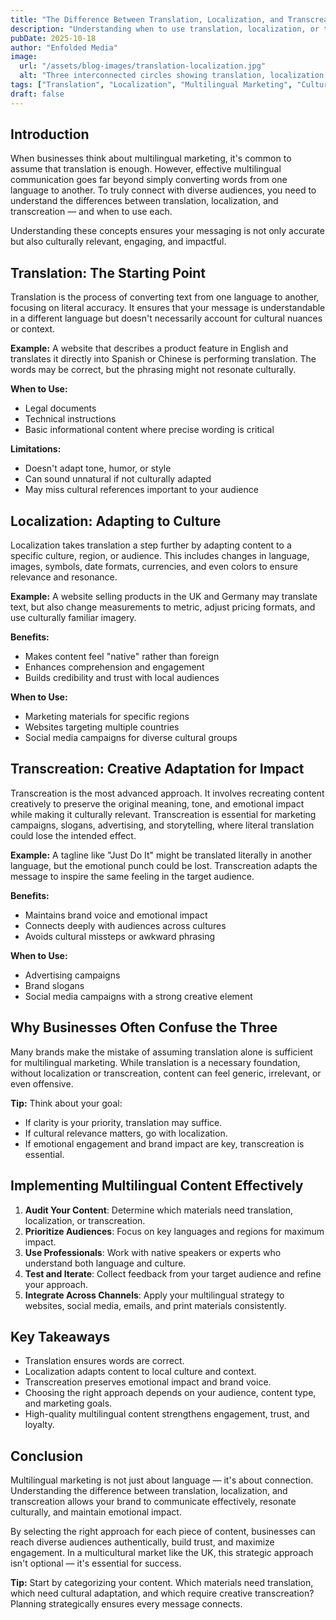 ```yaml
---
title: "The Difference Between Translation, Localization, and Transcreation"
description: "Understanding when to use translation, localization, or transcreation for effective multilingual marketing that truly connects with diverse audiences."
pubDate: 2025-10-18
author: "Enfolded Media"
image:
  url: "/assets/blog-images/translation-localization.jpg"
  alt: "Three interconnected circles showing translation, localization, and transcreation concepts"
tags: ["Translation", "Localization", "Multilingual Marketing", "Cultural Adaptation"]
draft: false
---
```


## Introduction

When businesses think about multilingual marketing, it's common to assume that translation is enough. However, effective multilingual communication goes far beyond simply converting words from one language to another. To truly connect with diverse audiences, you need to understand the differences between translation, localization, and transcreation — and when to use each.

Understanding these concepts ensures your messaging is not only accurate but also culturally relevant, engaging, and impactful.

## Translation: The Starting Point

Translation is the process of converting text from one language to another, focusing on literal accuracy. It ensures that your message is understandable in a different language but doesn't necessarily account for cultural nuances or context.

**Example:**
A website that describes a product feature in English and translates it directly into Spanish or Chinese is performing translation. The words may be correct, but the phrasing might not resonate culturally.

**When to Use:**

- Legal documents
- Technical instructions
- Basic informational content where precise wording is critical

**Limitations:**

- Doesn't adapt tone, humor, or style
- Can sound unnatural if not culturally adapted
- May miss cultural references important to your audience

## Localization: Adapting to Culture

Localization takes translation a step further by adapting content to a specific culture, region, or audience. This includes changes in language, images, symbols, date formats, currencies, and even colors to ensure relevance and resonance.

**Example:**
A website selling products in the UK and Germany may translate text, but also change measurements to metric, adjust pricing formats, and use culturally familiar imagery.

**Benefits:**

- Makes content feel "native" rather than foreign
- Enhances comprehension and engagement
- Builds credibility and trust with local audiences

**When to Use:**

- Marketing materials for specific regions
- Websites targeting multiple countries
- Social media campaigns for diverse cultural groups

## Transcreation: Creative Adaptation for Impact

Transcreation is the most advanced approach. It involves recreating content creatively to preserve the original meaning, tone, and emotional impact while making it culturally relevant. Transcreation is essential for marketing campaigns, slogans, advertising, and storytelling, where literal translation could lose the intended effect.

**Example:**
A tagline like "Just Do It" might be translated literally in another language, but the emotional punch could be lost. Transcreation adapts the message to inspire the same feeling in the target audience.

**Benefits:**

- Maintains brand voice and emotional impact
- Connects deeply with audiences across cultures
- Avoids cultural missteps or awkward phrasing

**When to Use:**

- Advertising campaigns
- Brand slogans
- Social media campaigns with a strong creative element

## Why Businesses Often Confuse the Three

Many brands make the mistake of assuming translation alone is sufficient for multilingual marketing. While translation is a necessary foundation, without localization or transcreation, content can feel generic, irrelevant, or even offensive.

**Tip:** Think about your goal:

- If clarity is your priority, translation may suffice.
- If cultural relevance matters, go with localization.
- If emotional engagement and brand impact are key, transcreation is essential.

## Implementing Multilingual Content Effectively

1. **Audit Your Content**: Determine which materials need translation, localization, or transcreation.
2. **Prioritize Audiences**: Focus on key languages and regions for maximum impact.
3. **Use Professionals**: Work with native speakers or experts who understand both language and culture.
4. **Test and Iterate**: Collect feedback from your target audience and refine your approach.
5. **Integrate Across Channels**: Apply your multilingual strategy to websites, social media, emails, and print materials consistently.

## Key Takeaways

- Translation ensures words are correct.
- Localization adapts content to local culture and context.
- Transcreation preserves emotional impact and brand voice.
- Choosing the right approach depends on your audience, content type, and marketing goals.
- High-quality multilingual content strengthens engagement, trust, and loyalty.

## Conclusion

Multilingual marketing is not just about language — it's about connection. Understanding the difference between translation, localization, and transcreation allows your brand to communicate effectively, resonate culturally, and maintain emotional impact.

By selecting the right approach for each piece of content, businesses can reach diverse audiences authentically, build trust, and maximize engagement. In a multicultural market like the UK, this strategic approach isn't optional — it's essential for success.

**Tip:** Start by categorizing your content. Which materials need translation, which need cultural adaptation, and which require creative transcreation? Planning strategically ensures every message connects.
